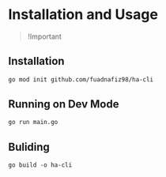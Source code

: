 # Installation and Usage


> !Important

## Installation

```bash
go mod init github.com/fuadnafiz98/ha-cli
```

## Running on Dev Mode

```bash
go run main.go
```

## Buliding

```
go build -o ha-cli
```
